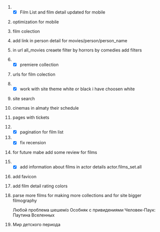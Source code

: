 1) - [x] Film List and film detail updated for mobile  
2) optimization for mobile
3) film colection
4) add link in person detail for movies/person/person_name
5) in url all_movies creaete filter by horrors by comedies add filters
6) - [x] premiere collection
7) urls for film colection
8) - [x] work with site theme white or black i have choosen white 
9) site search
10) cinemas in almaty their schedule
11) pages with tickets
12) - [x] pagination for film list
13) - [x] fix recension
14) for future mabe add some review for films 
15) - [x] add information about films in actor details actor.films_set.all
16) add favicon
17) add film detail rating colors
18) parse more films for making more collections and for site bigger filmography

	Любой проблема шешемiз
	 Особняк с привидениями
	 Человек-Паук: Паутина Вселенных
19) Мир детского периода